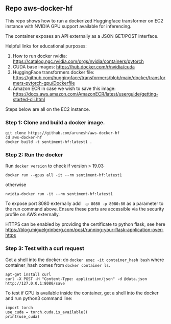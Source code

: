 ## Repo aws-docker-hf


This repo shows how to run a dockerized Huggingface transformer on EC2 instance with NVIDIA GPU support available for inferencing.

The container exposes an API externally as a JSON GET/POST interface.

Helpful links for educational purposes:
1. How to run docker nvidia: https://catalog.ngc.nvidia.com/orgs/nvidia/containers/pytorch
2. CUDA base images: https://hub.docker.com/r/nvidia/cuda
3. HuggingFace transformers docker file: https://github.com/huggingface/transformers/blob/main/docker/transformers-pytorch-gpu/Dockerfile
4. Amazon ECR in case we wish to save this image:
https://docs.aws.amazon.com/AmazonECR/latest/userguide/getting-started-cli.html

Steps below are all on the EC2 instance.

### Step 1: Clone and build a docker image.

```
git clone https://github.com/arunesh/aws-docker-hf
cd aws-docker-hf
docker build -t sentiment-hf:latest1 .
```

### Step 2: Run the docker
Run `docker version` to check if version > 19.03
```
docker run --gpus all -it --rm sentiment-hf:latest1
```
otherwise
```
nvidia-docker run -it --rm sentiment-hf:latest1
```
To expose port 8080 externally add ` -p 8080 -p 8080:80` as a parameter to the run command above. Ensure these ports are accessible
via the security profile on AWS externally. 

HTTPS can be enabled by providing the certificate to python flask, see here https://blog.miguelgrinberg.com/post/running-your-flask-application-over-https

### Step 3: Test with a curl request
Get a shell into the docker: do `docker exec -it container_hash bash` where container_hash comes from `docker container ls`.

```
apt-get install curl
curl -X POST -H "Content-Type: application/json" -d @data.json http://127.0.0.1:8080/save
```

To test if GPU is available inside the container, get a shell into the docker and run python3 command line:
```
import torch
use_cuda = torch.cuda.is_available()
print(use_cuda)
```
